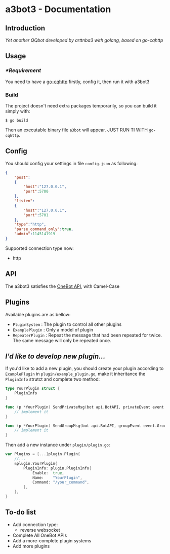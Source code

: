 # a3bot3 - Documentation

## Introduction

_Yet another QQbot developed by arttnba3 with golang, based on go-cqhttp_

## Usage

### _*Requirement_

You need to have a [go-cqhttp](https://github.com/Mrs4s/go-cqhttp) firstly, config it, then run it with a3bot3

### Build

The project doesn't need extra packages temporarily, so you can build it simply with:

```shell
$ go build
```

Then an executable binary file `a3bot` will appear. JUST RUN TI WITH `go-cqhttp`.

## Config

You should config your settings in file `config.json` as following:

```json
{
    "post":
    {
        "host":"127.0.0.1",
        "port":5700
    },
    "listen":
    {
        "host":"127.0.0.1",
        "port":5701
    },
    "type":"http",
    "parse_command_only":true,
    "admin":1145141919
}
```

Supported connection type now:

- http

## API

The a3bot3 satisfies the [OneBot API](https://onebot.dev/), with Camel-Case

## Plugins

Available plugins are as bellow:

- `PluginSystem` : The plugin to control all other plugins
- `ExamplePlugin` : Only a model of plugin
- `RepeaterPlugin` : Repeat the message that had been repeated for twice. The same message will only be repeated once.

## _I'd like to develop new plugin..._

If you'd like to add a new plugin, you should create your plugin according to `ExamplePlugin` in `plugin/example_plugin.go`, make it inheritance the `PluginInfo` strutct and complete two method:

```go
type YourPlugin struct {
	PluginInfo
}

func (p *YourPlugin) SendPrivateMsg(bot api.BotAPI, privateEvent event.PrivateEvent, messages []string) int {
	// implement it
}

func (p *YourPlugin) SendGroupMsg(bot api.BotAPI, groupEvent event.GroupEvent, messages []string) int {
	// implement it
}
```

Then add a new instance under `plugin/plugin.go`:

```go
var Plugins = [...]plugin.Plugin{
    //...
	&plugin.YourPlugin{
		PluginInfo: plugin.PluginInfo{
			Enable:  true,
			Name:    "YourPlugin",
			Command: "/your_command",
		},
	},
}
```

## To-do list

- Add connection type:
  - reverse websocket
- Complete All OneBot APIs
- Add a more-complete plugin systems
- Add more plugins